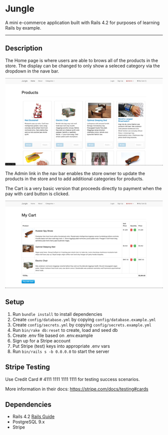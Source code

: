 # Jungle

A mini e-commerce application built with Rails 4.2 for purposes of learning Rails by example.


---

## Description
The Home page is where users are able to brows all of the products in the store. The display can be changed to only show a seleced category via the dropdown in the nave bar. 

![Home Page](./images/home.png)

The Admin link in the nav bar enables the store owner to update the products in the store and to add additional categories for products.

The Cart is a very basic version that proceeds directly to payment when the pay with card button is clicked.

![Cart View](./images/cart.png)


## Setup

1. Run `bundle install` to install dependencies
2. Create `config/database.yml` by copying `config/database.example.yml`
3. Create `config/secrets.yml` by copying `config/secrets.example.yml`
4. Run `bin/rake db:reset` to create, load and seed db
5. Create .env file based on .env.example
6. Sign up for a Stripe account
7. Put Stripe (test) keys into appropriate .env vars
8. Run `bin/rails s -b 0.0.0.0` to start the server

## Stripe Testing

Use Credit Card # 4111 1111 1111 1111 for testing success scenarios.

More information in their docs: <https://stripe.com/docs/testing#cards>

## Dependencies

* Rails 4.2 [Rails Guide](http://guides.rubyonrails.org/v4.2/)
* PostgreSQL 9.x
* Stripe

